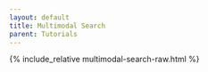 ```yaml
---
layout: default
title: Multimodal Search
parent: Tutorials
---
```


<!-- 
jupyter nbconvert --to html --template basic amazon-products-multi-modal-search.ipynb --stdout > ../../docs/pages/tutorials/multimodal-search-raw.html 
-->

{% include_relative multimodal-search-raw.html %}

